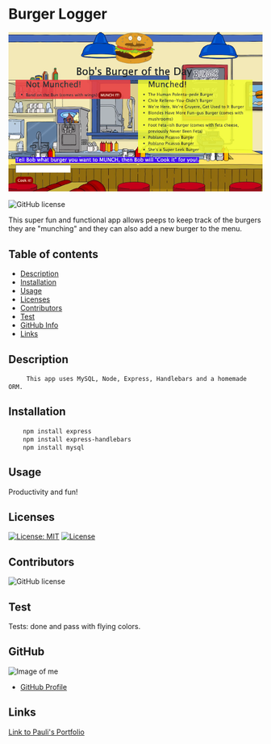 # **Burger Logger**
![](public/assets/img/cool.png)

![GitHub license](https://img.shields.io/badge/Made%20by-%40paulinalo22-blue)


This super fun and functional app allows peeps to keep track of the burgers they are "munching" and they can also add a new burger to the menu. 


## Table of contents

- [Description](#Description)
- [Installation](#Installation)
- [Usage](#Usage)
- [Licenses](#Licenses)
- [Contributors](#Contributors)
- [Test](#Test)
- [GitHub Info](#GitHub) 
- [Links](#Links) 

## Description
         This app uses MySQL, Node, Express, Handlebars and a homemade ORM. 

## Installation

        npm install express
        npm install express-handlebars
        npm install mysql

## Usage

Productivity and fun!

## Licenses

[![License: MIT](https://img.shields.io/badge/License-MIT-yellow.svg)](https://opensource.org/licenses/MIT)
[![License](https://img.shields.io/badge/License-Apache%202.0-blue.svg)](https://opensource.org/licenses/Apache-2.0)

## Contributors

![GitHub license](https://img.shields.io/badge/Made%20by-%40paulinalo22-blue)

## Test

Tests: done and pass with flying colors.

## GitHub

![Image of me](https://avatars0.githubusercontent.com/u/62158203?v=4)
- [GitHub Profile](https://github.com/paulinalo22)

## Links

[Link to Pauli's Portfolio](https://paulinalo22.github.io/new_improved_portfolio/)
